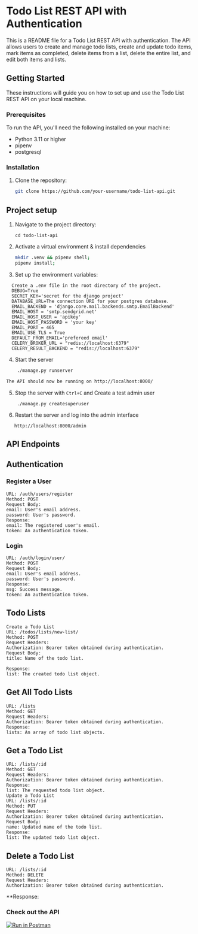 # Todo List REST API with Authentication

This is a README file for a Todo List REST API with authentication. The API allows users to create and manage todo lists, create and update todo items, mark items as completed, delete items from a list, delete the entire list, and edit both items and lists.

## Getting Started

These instructions will guide you on how to set up and use the Todo List REST API on your local machine.

### Prerequisites

To run the API, you'll need the following installed on your machine:

- Python 3.11 or higher
- pipenv
- postgresql

### Installation

1. Clone the repository:

   ```bash
   git clone https://github.com/your-username/todo-list-api.git
   ```

## Project setup
1. Navigate to the project directory:
   ```
   cd todo-list-api
   ```
2. Activate a virtual environment & install dependencies
   ```bash
   mkdir .venv && pipenv shell;
   pipenv install;

   ```
3. Set up the environment variables:
  ```
    Create a .env file in the root directory of the project.
    DEBUG=True
    SECRET_KEY='secret for the django project'
    DATABASE_URL=The connection URI for your postgres database.
    EMAIL_BACKEND = 'django.core.mail.backends.smtp.EmailBackend'
    EMAIL_HOST = 'smtp.sendgrid.net'
    EMAIL_HOST_USER = 'apikey'
    EMAIL_HOST_PASSWORD = 'your key'
    EMAIL_PORT = 465
    EMAIL_USE_TLS = True
    DEFAULT_FROM_EMAIL='prefereed email'
    CELERY_BROKER_URL = "redis://localhost:6379"
    CELERY_RESULT_BACKEND = "redis://localhost:6379"
```
4. Start the server
```bash
    ./manage.py runserver

The API should now be running on http://localhost:8000/
```

5. Stop the server with `Ctrl+C`  and Create a test admin user
```
    ./manage.py createsuperuser
```

6. Restart the server and log into the admin interface
  ```
     http://localhost:8000/admin
  ```

## API Endpoints

## Authentication

### Register a User
```
URL: /auth/users/register
Method: POST
Request Body:
email: User's email address.
password: User's password.
Response:
email: The registered user's email.
token: An authentication token.
```
### Login
```
URL: /auth/login/user/
Method: POST
Request Body:
email: User's email address.
password: User's password.
Response:
msg: Success message.
token: An authentication token.
```

## Todo Lists
```
Create a Todo List
URL: /todos/lists/new-list/
Method: POST
Request Headers:
Authorization: Bearer token obtained during authentication.
Request Body:
title: Name of the todo list.

Response:
list: The created todo list object.
```
## Get All Todo Lists
```
URL: /lists
Method: GET
Request Headers:
Authorization: Bearer token obtained during authentication.
Response:
lists: An array of todo list objects.
```

## Get a Todo List
```
URL: /lists/:id
Method: GET
Request Headers:
Authorization: Bearer token obtained during authentication.
Response:
list: The requested todo list object.
Update a Todo List
URL: /lists/:id
Method: PUT
Request Headers:
Authorization: Bearer token obtained during authentication.
Request Body:
name: Updated name of the todo list.
Response:
list: The updated todo list object.
```

## Delete a Todo List
```
URL: /lists/:id
Method: DELETE
Request Headers:
Authorization: Bearer token obtained during authentication.
```
**Response:


### Check out the API

[![Run in Postman](https://run.pstmn.io/button.svg)](https://app.getpostman.com/run-collection/5140285-0cd4883f-4de8-4d6f-bbaf-f17268854a16?action=collection%2Ffork&source=rip_markdown&collection-url=entityId%3D5140285-0cd4883f-4de8-4d6f-bbaf-f17268854a16%26entityType%3Dcollection%26workspaceId%3D7d07eb9f-ea3b-4c80-8843-fd704d8fb744)
